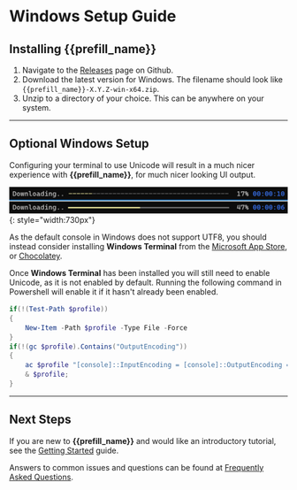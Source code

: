# Windows Setup Guide

## Installing {{prefill_name}}

1.  Navigate to the [Releases](https://github.com/tpill90/{{repo_name}}/releases) page on Github.
2.  Download the latest version for Windows.  The filename should look like `{{prefill_name}}-X.Y.Z-win-x64.zip`.
3.  Unzip to a directory of your choice.  This can be anywhere on your system.

-----

## Optional Windows Setup

Configuring your terminal to use Unicode will result in a much nicer experience with **{{prefill_name}}**, for much nicer looking UI output.

![UTF8 Comparison](images/ConsoleWithUtf8.png){: style="width:730px"}

As the default console in Windows does not support UTF8, you should instead consider installing **Windows Terminal** from the [Microsoft App Store](https://apps.microsoft.com/store/detail/windows-terminal/9N0DX20HK701), or [Chocolatey](https://community.chocolatey.org/packages/microsoft-windows-terminal).

Once **Windows Terminal** has been installed you will still need to enable Unicode, as it is not enabled by default. Running the following command in Powershell will enable it if it hasn't already been enabled.

```powershell
if(!(Test-Path $profile))
{
    New-Item -Path $profile -Type File -Force
}
if(!(gc $profile).Contains("OutputEncoding")) 
{ 
    ac $profile "[console]::InputEncoding = [console]::OutputEncoding = [System.Text.UTF8Encoding]::new()";
    & $profile; 
}
```

-----

## Next Steps

If you are new to **{{prefill_name}}** and would like an introductory tutorial, see the [Getting Started](https://github.com/tpill90/{{repo_name}}#getting-started) guide. 

Answers to common issues and questions can be found at [Frequently Asked Questions](https://github.com/tpill90/{{repo_name}}#frequently-asked-questions).  
